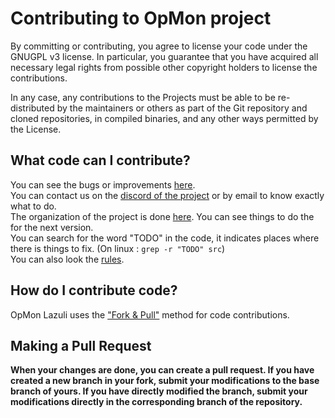 Contributing to OpMon project
=============================

By committing or contributing, you agree to license your code under the GNUGPL v3 license.
In particular, you guarantee that you have acquired all necessary legal rights
from possible other copyright holders to license the contributions.

In any case, any contributions to the Projects must be able to be
re-distributed by the maintainers or others as part of the Git repository and
cloned repositories, in compiled binaries, and any other ways permitted by the
License.

## What code can I contribute?
You can see the bugs or improvements [here](https://github.com/jlppc/OpMon/issues).<br/>
You can contact us on the [discord of the project](https://discord.gg/XwyKFzh) or by email to know exactly what to do.<br/>
The organization of the project is done [here](https://github.com/jlppc/OpMon/projects). You can see things to do the for the next version.<br/>
You can search for the word "TODO" in the code, it indicates places where there is things to fix. (On linux : <code>grep -r "TODO" src</code>) <br/>
You can also look the [rules](https://github.com/jlppc/OpMon/blob/master/CODE_OF_CONDUCT.md).

## How do I contribute code?
OpMon Lazuli uses the ["Fork & Pull"](https://help.github.com/articles/using-pull-requests#fork--pull)
method for code contributions.

## Making a Pull Request
**When your changes are done, you can create a pull request. If you have created a new branch in your fork, submit your modifications to the base branch of yours. If you have directly modified the branch, submit your modifications directly in the corresponding branch of the repository.**
